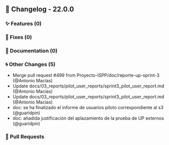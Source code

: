 ## 🚀 Changelog - 22.0.0

### ✨ Features (0)

### 🐛 Fixes (0)

### 📖 Documentation (0)

### 🌀 Other Changes (5)
- Merge pull request #499 from Proyecto-ISPP/doc/reporte-up-sprint-3 (@Antonio Macías)
- Update docs/03_reports/pilot_user_reports/sprint3_pilot_user_report.md (@Antonio Macías)
- Update docs/03_reports/pilot_user_reports/sprint3_pilot_user_report.md (@Antonio Macías)
- doc: se ha finalizado el informe de usuarios piloto correspondiente al s3 (@guaridpin)
- doc: añadida justificación del aplazamiento de la prueba de UP externos (@guaridpin)
### 🔗 Pull Requests
